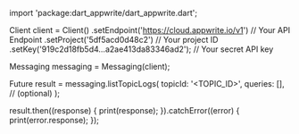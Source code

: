 import 'package:dart_appwrite/dart_appwrite.dart';

Client client = Client()
  .setEndpoint('https://cloud.appwrite.io/v1') // Your API Endpoint
  .setProject('5df5acd0d48c2') // Your project ID
  .setKey('919c2d18fb5d4...a2ae413da83346ad2'); // Your secret API key

Messaging messaging = Messaging(client);

Future result = messaging.listTopicLogs(
  topicId: '<TOPIC_ID>',
  queries: [], // (optional)
);

result.then((response) {
  print(response);
}).catchError((error) {
  print(error.response);
});
